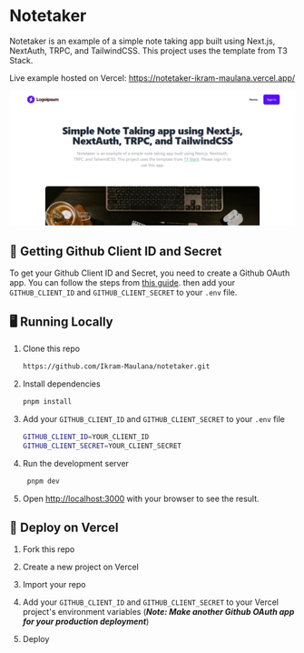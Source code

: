 # Notetaker

Notetaker is an example of a simple note taking app built using Next.js, NextAuth, TRPC, and TailwindCSS. This project uses the template from T3 Stack.

Live example hosted on Vercel: https://notetaker-ikram-maulana.vercel.app/

![Notetaker](public/notetaker.png)

## 🔑 Getting Github Client ID and Secret

To get your Github Client ID and Secret, you need to create a Github OAuth app. You can follow the steps from [this guide](https://scribehow.com/shared/Getting_Github_Client_ID_and_Secret__KEf9Rk1FQtOzi5CaVFJxyA). then add your `GITHUB_CLIENT_ID` and `GITHUB_CLIENT_SECRET` to your `.env` file.

## 🖥️ Running Locally

1. Clone this repo

   ```bash
   https://github.com/Ikram-Maulana/notetaker.git
   ```

2. Install dependencies

   ```bash
   pnpm install
   ```

3. Add your `GITHUB_CLIENT_ID` and `GITHUB_CLIENT_SECRET` to your `.env` file

   ```bash
   GITHUB_CLIENT_ID=YOUR_CLIENT_ID
   GITHUB_CLIENT_SECRET=YOUR_CLIENT_SECRET
   ```

4. Run the development server

   ```bash
    pnpm dev
   ```

5. Open [http://localhost:3000](http://localhost:3000) with your browser to see the result.

## 🚀 Deploy on Vercel

1. Fork this repo

2. Create a new project on Vercel

3. Import your repo

4. Add your `GITHUB_CLIENT_ID` and `GITHUB_CLIENT_SECRET` to your Vercel project's environment variables (**_Note: Make another Github OAuth app for your production deployment_**)

5. Deploy
